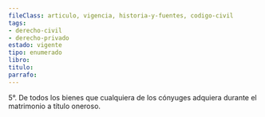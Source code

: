 ```yaml
---
fileClass: articulo, vigencia, historia-y-fuentes, codigo-civil
tags:
- derecho-civil
- derecho-privado
estado: vigente
tipo: enumerado
libro:
titulo:
parrafo:
---
```

5°. De todos los bienes que cualquiera de los cónyuges adquiera durante el matrimonio a título oneroso.